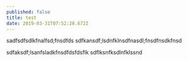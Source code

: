 ```yaml
---
published: false
title: test
date: 2019-03-31T07:52:28.672Z
---
```

sadfsdfsdlkfnalfsd;fnsdfds
sdfkansdf;lsdnfklnsdfnasdl;fnsdfnsdkfnsd

sdfaksdf;lsanfsladkfnsdfdsfdsflk
sdflksnfksdlnfklssnd

